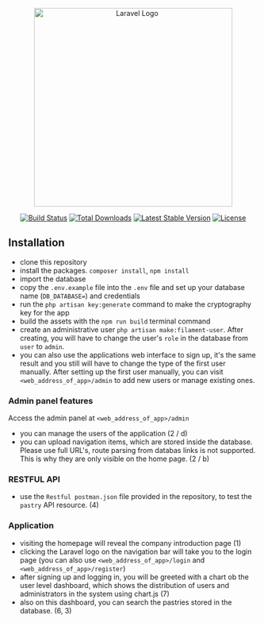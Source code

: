 <p align="center"><a href="https://laravel.com" target="_blank"><img src="https://raw.githubusercontent.com/laravel/art/master/logo-lockup/5%20SVG/2%20CMYK/1%20Full%20Color/laravel-logolockup-cmyk-red.svg" width="400" alt="Laravel Logo"></a></p>

<p align="center">
<a href="https://github.com/laravel/framework/actions"><img src="https://github.com/laravel/framework/workflows/tests/badge.svg" alt="Build Status"></a>
<a href="https://packagist.org/packages/laravel/framework"><img src="https://img.shields.io/packagist/dt/laravel/framework" alt="Total Downloads"></a>
<a href="https://packagist.org/packages/laravel/framework"><img src="https://img.shields.io/packagist/v/laravel/framework" alt="Latest Stable Version"></a>
<a href="https://packagist.org/packages/laravel/framework"><img src="https://img.shields.io/packagist/l/laravel/framework" alt="License"></a>
</p>

## Installation

- clone this repository
- install the packages. ```composer install```, ```npm install```
- import the database
- copy the ```.env.example``` file into the ```.env``` file and set up your database name (```DB_DATABASE=```) and
  credentials
- run the ```php artisan key:generate``` command to make the cryptography key for the app
- build the assets with the ```npm run build``` terminal command
- create an administrative user ```php artisan make:filament-user```. After creating, you will have to change the
  user's ```role``` in the database from ```user``` to ```admin```.
- you can also use the applications web interface to sign up, it's the same result and you still will have to change the
  type of the first user manually. After setting up the first user manually, you can
  visit ```<web_address_of_app>/admin``` to add new users or manage existing ones.

### Admin panel features

Access the admin panel at ```<web_address_of_app>/admin```

- you can manage the users of the application (2 / d)
- you can upload navigation items, which are stored inside the database. Please use full URL's, route parsing from
  databas links is not supported. This is why they are only visible on the home page. (2 / b)

### RESTFUL API

- use the ```Restful postman.json``` file provided in the repository, to test the ```pastry``` API resource. (4)

### Application

- visiting the homepage will reveal the company introduction page (1)
- clicking the Laravel logo on the navigation bar will take you to the login page (you can also
  use ```<web_address_of_app>/login``` and ```<web_address_of_app>/register```)
- after signing up and logging in, you will be greeted with a chart ob the user level dashboard, which shows the
  distribution of users and administrators in the system using chart.js (7)
- also on this dashboard, you can search the pastries stored in the database. (6, 3)
